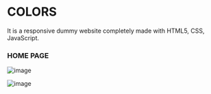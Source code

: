 # COLORS
It is a responsive dummy website completely made with HTML5, CSS, JavaScript.

### **HOME PAGE** 
![image](https://user-images.githubusercontent.com/73077868/118172469-09cde480-b44a-11eb-9b0f-62b03a96f66d.png)

![image](https://user-images.githubusercontent.com/73077868/118172974-a55f5500-b44a-11eb-8351-142aabc07ac7.png)
